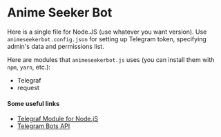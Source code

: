 # Anime Seeker Bot
Here is a single file for Node.JS (use whatever you want version).
Use `animeseekerbot.config.json` for setting up Telegram token, specifying admin's data and permissions list.

Here are modules that `animeseekerbot.js` uses (you can install them with `npm`, `yarn`, etc.):
* Telegraf
* request

#### Some useful links
* [Telegraf Module for Node.jS](https://telegraf.js.org/)
* [Telegram Bots API](https://core.telegram.org/bots/api)
